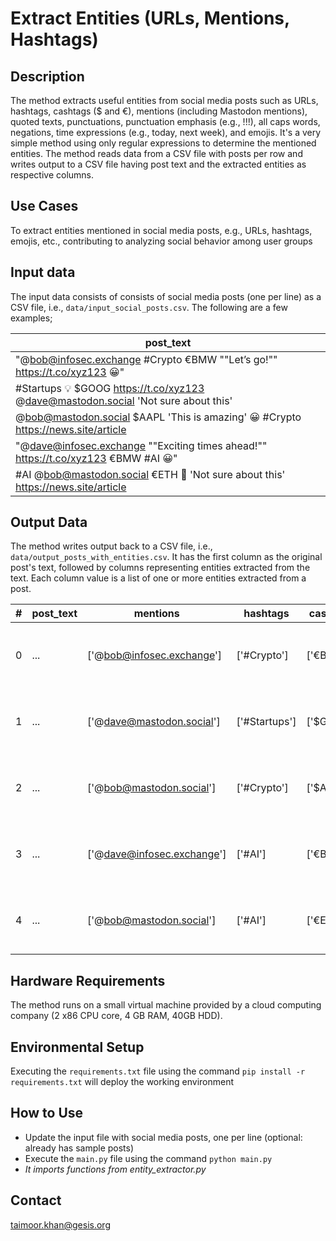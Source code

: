 # Extract Entities (URLs, Mentions, Hashtags)

## Description
The method extracts useful entities from social media posts such as URLs, hashtags, cashtags ($ and €), mentions (including Mastodon mentions), quoted texts, punctuations, punctuation emphasis (e.g., !!!), all caps words, negations, time expressions (e.g., today, next week), and emojis. It's a very simple method using only regular expressions to determine the mentioned entities. The method reads data from a CSV file with posts per row and writes output to a CSV file having post text and the extracted entities as respective columns.

## Use Cases
To extract entities mentioned in social media posts, e.g., URLs, hashtags, emojis, etc., contributing to analyzing social behavior among user groups

## Input data
The input data consists of consists of social media posts (one per line) as a CSV file, i.e., `data/input_social_posts.csv`. The following are a few examples; 

|post_text|
|---------|
|"@bob@infosec.exchange #Crypto €BMW ""Let’s go!"" https://t.co/xyz123 😀"|
|#Startups 💡 $GOOG https://t.co/xyz123 @dave@mastodon.social 'Not sure about this'|
|@bob@mastodon.social $AAPL 'This is amazing' 😀 #Crypto https://news.site/article|
|"@dave@infosec.exchange ""Exciting times ahead!"" https://t.co/xyz123 €BMW #AI 😀"|
|#AI @bob@mastodon.social €ETH 🚀 'Not sure about this' https://news.site/article|


## Output Data
The method writes output back to a CSV file, i.e., `data/output_posts_with_entities.csv`. It has the first column as the original post's text, followed by columns representing entities extracted from the text. Each column value is a list of one or more entities extracted from a post.


| # | post_text | mentions | hashtags | cashtags | URLs | quoted_text | punctuations | punctuation_emphasis | all_caps | negations | time_expressions | emojis |
| - | --------- | -------- | -------- | -------- | ---- | ----------- | ------------ | -------------------- | -------- | --------- | ---------------- | ------ |
|0|...|['@bob@infosec.exchange']|['#Crypto']|['€BMW']|['https://t.co/xyz123']|"[('Let’s go!', '')]"|"['@', '@', '.', '#', '€', '""', '’', '!', '""', ':', '/', '/', '.', '/', '😀']"|[]|['BMW']|[]|[]|['😀']|
|1|...|['@dave@mastodon.social']|['#Startups']|['$GOOG']|['https://t.co/xyz123']|"[('', 'Not sure about this')]"|"['#', '💡', '$', ':', '/', '/', '.', '/', '@', '@', '.', ""'"", ""'""]"|[]|['GOOG']|['not']|[]|['💡']|
|2|...|['@bob@mastodon.social']|['#Crypto']|['$AAPL']|['https://news.site/article']|"[('', 'This is amazing')]"|"['@', '@', '.', '$', ""'"", ""'"", '😀', '#', ':', '/', '/', '.', '/']"|[]|['AAPL']|[]|[]|['😀']|
|3|...|['@dave@infosec.exchange']|['#AI']|['€BMW']|['https://t.co/xyz123']|"[('Exciting times ahead!', '')]"|"['@', '@', '.', '""', '!', '""', ':', '/', '/', '.', '/', '€', '#', '😀']"|[]|"['BMW', 'AI']"|[]|['times']|['😀']|
|4|...|['@bob@mastodon.social']|['#AI']|['€ETH']|['https://news.site/article']|"[('', 'Not sure about this')]"|"['#', '@', '@', '.', '€', '🚀', ""'"", ""'"", ':', '/', '/', '.', '/']"|[]|"['AI', 'ETH']"|['not']|[]|['🚀']|

## Hardware Requirements
The method runs on a small virtual machine provided by a cloud computing company (2 x86 CPU core, 4 GB RAM, 40GB HDD).  
  
## Environmental Setup
Executing the `requirements.txt` file using the command `pip install -r requirements.txt` will deploy the working environment

## How to Use

- Update the input file with social media posts, one per line (optional: already has sample posts)
- Execute the `main.py` file using the command `python main.py`
- *It imports functions from entity_extractor.py*

## Contact
[taimoor.khan@gesis.org](mailto:taimoor.khan@gesis.org)



